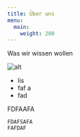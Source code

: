 ```yaml
---
title: Über uns
menu: 
  main: 
    weight: 200
---
```



Was wir wissen wollen

![alt](/images/berg.jpg?w=40)

- lis
- faf a
- fad

FDFAAFA


    FDAFSAFA
    FAFDAF
